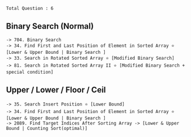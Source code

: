 
`Total Question : 6`


## Binary Search (Normal)
```
-> 704. Binary Search
-> 34. Find First and Last Position of Element in Sorted Array ⭐ [Lower & Upper Bound | Binary Search ]
-> 33. Search in Rotated Sorted Array ⭐ [Modified Binary Search]
-> 81. Search in Rotated Sorted Array II ⭐ [Modified Binary Search + special condition]
```


## Upper / Lower / Floor / Ceil
```
-> 35. Search Insert Position ⭐ [Lower Bound]
-> 34. Find First and Last Position of Element in Sorted Array ⭐ [Lower & Upper Bound | Binary Search ]
-> 2089. Find Target Indices After Sorting Array -> [Lower & Upper Bound | Counting Sort(optimal)]
```
